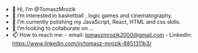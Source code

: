 - 👋 Hi, I’m @TomaszMrozik
- 👀 I’m interested in basketball , logic games and cinematography.
- 🌱 I’m currently polishing my JavaScript, React, HTML and css skills.
- 💞️ I’m looking to collaborate on ...
- 📫 How to reach me:
      - email: tomaszmrozik2000@gmail.com
      - LinkedIn: https://www.linkedin.com/in/tomasz-mrozik-8851311b3/

<!---
TomaszMrozik/TomaszMrozik is a ✨ special ✨ repository because its `README.md` (this file) appears on your GitHub profile.
You can click the Preview link to take a look at your changes.
--->
